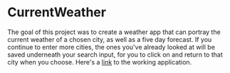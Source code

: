 # CurrentWeather
The goal of this project was to create a weather app that can portray the current weather of a chosen city, as well as a five day forecast. If you continue to enter more cities,
the ones you've already looked at will be saved underneath your search input, for you to click on and return to that city when you choose. 
Here's a [link](https://ejkennelly.github.io/CurrentWeather/) to the working application. 